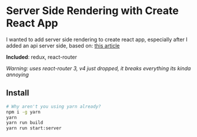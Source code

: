 Server Side Rendering with Create React App
===========================================

I wanted to add server side rendering to create react app, especially after I added an api server side, based on: [this article](https://medium.com/@patriciolpezjuri/using-create-react-app-with-react-router-express-js-8fa658bf892d#.sckywa9cy)

**Included**: redux, react-router

_Warning: uses react-router 3, v4 just dropped, it breaks everything its kinda annoying_

Install
-------
```bash
# Why aren't you using yarn already?
npm i -g yarn
yarn
yarn run build
yarn run start:server
```
